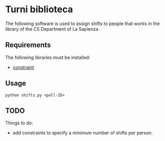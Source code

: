 # Turni biblioteca

The following software is used to assign shifts to people that works in the library of the CS Department of La Sapienza.

## Requirements

The following libraries must be installed:

- [constraint](https://labix.org/python-constraint)

## Usage

`python shifts.py <poll-ID>`

## TODO

Things to do:

- add constraints to specify a minimum number of shifts per person.
